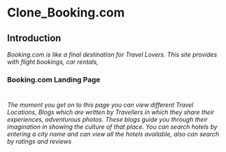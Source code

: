 # Clone_Booking.com

## Introduction
*Booking.com is like a final destination for Travel Lovers. This site provides with flight bookings, car rentals,*
### Booking.com Landing Page
<img src="https://github.com/TusharTaral/Ravi_Booking.com/blob/master/Screenshot%202021-03-13%20120916.png" width="400" height="10">

*The moment you get on to this page you can view different Travel Locations, Blogs which are written by Travellers in which they share their experiences, adventurous photos. These blogs guide you through their imagination in showing the culture of that place.  You can search hotels by entering a city name and can view all the hotels available, also can search by ratings and reviews*
